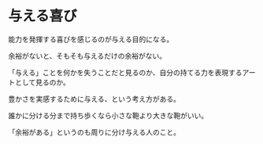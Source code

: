 # 与える喜び

能力を発揮する喜びを感じるのが与える目的になる。

余裕がないと、そもそも与えるだけの余裕がない。

「与える」ことを何かを失うことだと見るのか、自分の持てる力を表現するアートとして見るのか。

豊かさを実感するために与える、という考え方がある。

誰かに分ける分まで持ち歩くなら小さな鞄より大きな鞄がいい。

「余裕がある」というのも周りに分け与える人のこと。
